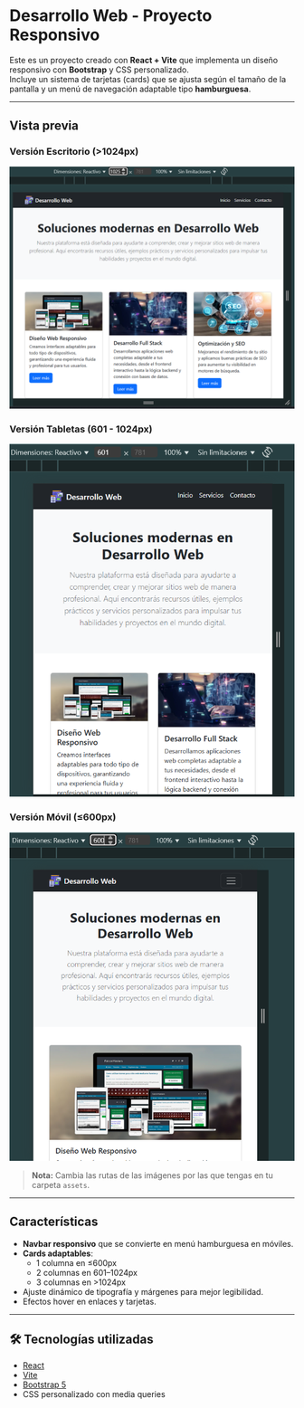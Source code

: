 # Desarrollo Web - Proyecto Responsivo

Este es un proyecto creado con **React + Vite** que implementa un diseño responsivo con **Bootstrap** y CSS personalizado.  
Incluye un sistema de tarjetas (cards) que se ajusta según el tamaño de la pantalla y un menú de navegación adaptable tipo **hamburguesa**.

---

## Vista previa

### Versión Escritorio (>1024px)
![Vista Escritorio](./src/assets/vista-escritorio.png)

### Versión Tabletas (601 - 1024px)
![Vista Escritorio](./src/assets/vista-tableta.png)

### Versión Móvil (≤600px)
![Vista Móvil](./src/assets/vista-movil.png)

> **Nota:** Cambia las rutas de las imágenes por las que tengas en tu carpeta `assets`.

---

## Características
- **Navbar responsivo** que se convierte en menú hamburguesa en móviles.
- **Cards adaptables**:  
  - 1 columna en ≤600px  
  - 2 columnas en 601–1024px  
  - 3 columnas en >1024px
- Ajuste dinámico de tipografía y márgenes para mejor legibilidad.
- Efectos hover en enlaces y tarjetas.

---

## 🛠 Tecnologías utilizadas
- [React](https://react.dev/)
- [Vite](https://vitejs.dev/)
- [Bootstrap 5](https://getbootstrap.com/)
- CSS personalizado con media queries






